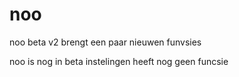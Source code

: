 # noo
noo beta v2 brengt een paar nieuwen funvsies

noo is nog in beta
instelingen heeft nog geen funcsie
